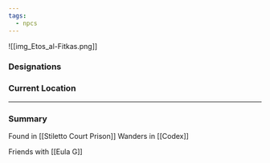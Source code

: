 ```yaml
---
tags:
  - npcs
---
```

![[img_Etos_al-Fitkas.png]]

### Designations


### Current Location


___
### Summary
Found in [[Stiletto Court Prison]]
Wanders in [[Codex]]


Friends with [[Eula G]]